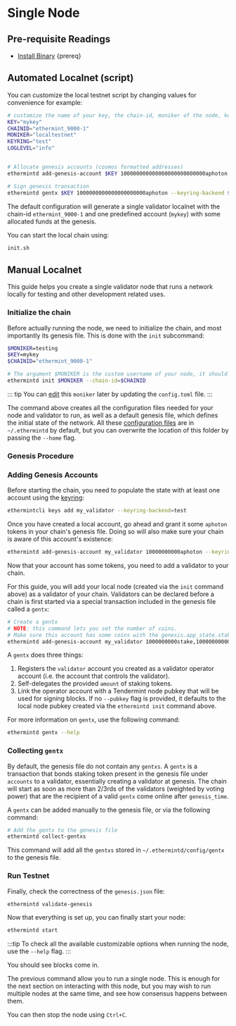 <!--
order: 1
-->

# Single Node

## Pre-requisite Readings

- [Install Binary](./../../quickstart/installation)  {prereq}

## Automated Localnet (script)

You can customize the local testnet script by changing values for convenience for example:

```bash
# customize the name of your key, the chain-id, moniker of the node, keyring backend, and log level
KEY="mykey"
CHAINID="ethermint_9000-1"
MONIKER="localtestnet"
KEYRING="test"
LOGLEVEL="info"


# Allocate genesis accounts (cosmos formatted addresses)
ethermintd add-genesis-account $KEY 100000000000000000000000000aphoton --keyring-backend $KEYRING

# Sign genesis transaction
ethermintd gentx $KEY 1000000000000000000000aphoton --keyring-backend $KEYRING --chain-id $CHAINID
```

The default configuration will generate a single validator localnet with the chain-id
`ethermint_9000-1` and one predefined account (`mykey`) with some allocated funds at the genesis.

You can start the local chain using:

```bash
init.sh
```

## Manual Localnet

This guide helps you create a single validator node that runs a network locally for testing and other development related uses.

### Initialize the chain

Before actually running the node, we need to initialize the chain, and most importantly its genesis file. This is done with the `init` subcommand:

```bash
$MONIKER=testing
$KEY=mykey
$CHAINID="ethermint_9000-1"

# The argument $MONIKER is the custom username of your node, it should be human-readable.
ethermintd init $MONIKER --chain-id=$CHAINID
```

::: tip
You can [edit](./../../quickstart/binary.md#configuring-the-node) this `moniker` later by updating the `config.toml` file.
:::

The command above creates all the configuration files needed for your node and validator to run, as well as a default genesis file, which defines the initial state of the network. All these [configuration files](./../../quickstart/binary.md#configuring-the-node) are in `~/.ethermintd` by default, but you can overwrite the location of this folder by passing the `--home` flag.

### Genesis Procedure

### Adding Genesis Accounts

Before starting the chain, you need to populate the state with at least one account using the [keyring](./../keys-wallets/keyring.md#add-keys):

```bash
ethermintcli keys add my_validator --keyring-backend=test
```

Once you have created a local account, go ahead and grant it some `aphoton` tokens in your chain's genesis file. Doing so will also make sure your chain is aware of this account's existence:

```bash
ethermintd add-genesis-account my_validator 10000000000aphoton --keyring-backend test
```

Now that your account has some tokens, you need to add a validator to your chain.

 For this guide, you will add your local node (created via the `init` command above) as a validator of your chain. Validators can be declared before a chain is first started via a special transaction included in the genesis file called a `gentx`:

```bash
# Create a gentx
# NOTE: this command lets you set the number of coins. 
# Make sure this account has some coins with the genesis.app_state.staking.params.bond_denom denom
ethermintd add-genesis-account my_validator 1000000000stake,10000000000aphoton
```

A `gentx` does three things:

1. Registers the `validator` account you created as a validator operator account (i.e. the account that controls the validator).
2. Self-delegates the provided `amount` of staking tokens.
3. Link the operator account with a Tendermint node pubkey that will be used for signing blocks. If no `--pubkey` flag is provided, it defaults to the local node pubkey created via the `ethermintd init` command above.

For more information on `gentx`, use the following command:

```bash
ethermintd gentx --help
```

### Collecting `gentx`

By default, the genesis file do not contain any `gentxs`. A `gentx` is a transaction that bonds
staking token present in the genesis file under `accounts` to a validator, essentially creating a
validator at genesis. The chain will start as soon as more than 2/3rds of the validators (weighted
by voting power) that are the recipient of a valid `gentx` come online after `genesis_time`.

A `gentx` can be added manually to the genesis file, or via the following command:

```bash
# Add the gentx to the genesis file
ethermintd collect-gentxs
```

This command will add all the `gentxs` stored in `~/.ethermintd/config/gentx` to the genesis file.

### Run Testnet

Finally, check the correctness of the `genesis.json` file:

```bash
ethermintd validate-genesis
```

Now that everything is set up, you can finally start your node:

```bash
ethermintd start
```

:::tip
To check all the available customizable options when running the node, use the `--help` flag.
:::

You should see blocks come in.

The previous command allow you to run a single node. This is enough for the next section on interacting with this node, but you may wish to run multiple nodes at the same time, and see how consensus happens between them.

You can then stop the node using `Ctrl+C`.
